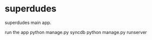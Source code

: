 superdudes
==========

superdudes main app.


run the app
python manage.py syncdb
python manage.py runserver